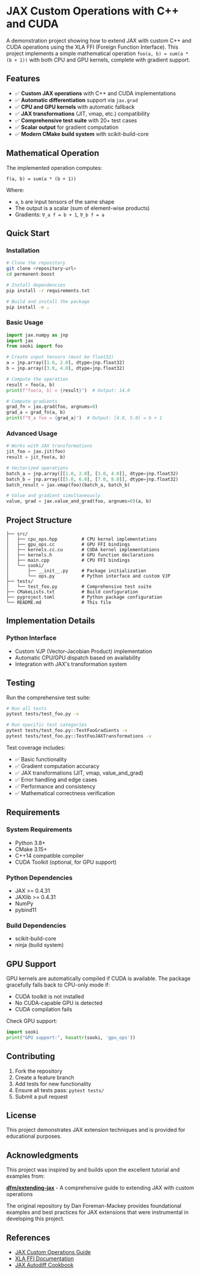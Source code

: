 # JAX Custom Operations with C++ and CUDA

A demonstration project showing how to extend JAX with custom C++ and CUDA operations using the XLA FFI (Foreign Function Interface). This project implements a simple mathematical operation `foo(a, b) = sum(a * (b + 1))` with both CPU and GPU kernels, complete with gradient support.

## Features

- ✅ **Custom JAX operations** with C++ and CUDA implementations
- ✅ **Automatic differentiation** support via `jax.grad`
- ✅ **CPU and GPU kernels** with automatic fallback
- ✅ **JAX transformations** (JIT, vmap, etc.) compatibility
- ✅ **Comprehensive test suite** with 20+ test cases
- ✅ **Scalar output** for gradient computation
- ✅ **Modern CMake build system** with scikit-build-core

## Mathematical Operation

The implemented operation computes:

```
f(a, b) = sum(a * (b + 1))
```

Where:

- `a`, `b` are input tensors of the same shape
- The output is a scalar (sum of element-wise products)
- Gradients: `∇_a f = b + 1`, `∇_b f = a`

## Quick Start

### Installation

```bash
# Clone the repository
git clone <repository-url>
cd permanent-boost

# Install dependencies
pip install -r requirements.txt

# Build and install the package
pip install -e .
```

### Basic Usage

```python
import jax.numpy as jnp
import jax
from sooki import foo

# Create input tensors (must be float32)
a = jnp.array([1.0, 2.0], dtype=jnp.float32)
b = jnp.array([3.0, 4.0], dtype=jnp.float32)

# Compute the operation
result = foo(a, b)
print(f"foo(a, b) = {result}")  # Output: 14.0

# Compute gradients
grad_fn = jax.grad(foo, argnums=0)
grad_a = grad_fn(a, b)
print(f"∇_a foo = {grad_a}")  # Output: [4.0, 5.0] = b + 1
```

### Advanced Usage

```python
# Works with JAX transformations
jit_foo = jax.jit(foo)
result = jit_foo(a, b)

# Vectorized operations
batch_a = jnp.array([[1.0, 2.0], [3.0, 4.0]], dtype=jnp.float32)
batch_b = jnp.array([[5.0, 6.0], [7.0, 8.0]], dtype=jnp.float32)
batch_result = jax.vmap(foo)(batch_a, batch_b)

# Value and gradient simultaneously
value, grad = jax.value_and_grad(foo, argnums=0)(a, b)
```

## Project Structure

```
├── src/
│   ├── cpu_ops.hpp         # CPU kernel implementations
│   ├── gpu_ops.cc          # GPU FFI bindings
│   ├── kernels.cc.cu       # CUDA kernel implementations
│   ├── kernels.h           # GPU function declarations
│   ├── main.cpp            # CPU FFI bindings
│   └── sooki/
│       ├── __init__.py     # Package initialization
│       └── ops.py          # Python interface and custom VJP
├── tests/
│   └── test_foo.py         # Comprehensive test suite
├── CMakeLists.txt          # Build configuration
├── pyproject.toml          # Python package configuration
└── README.md               # This file
```

## Implementation Details

### Python Interface

- Custom VJP (Vector-Jacobian Product) implementation
- Automatic CPU/GPU dispatch based on availability
- Integration with JAX's transformation system

## Testing

Run the comprehensive test suite:

```bash
# Run all tests
pytest tests/test_foo.py -v

# Run specific test categories
pytest tests/test_foo.py::TestFooGradients -v
pytest tests/test_foo.py::TestFooJAXTransformations -v
```

Test coverage includes:

- ✅ Basic functionality
- ✅ Gradient computation accuracy
- ✅ JAX transformations (JIT, vmap, value_and_grad)
- ✅ Error handling and edge cases
- ✅ Performance and consistency
- ✅ Mathematical correctness verification

## Requirements

### System Requirements

- Python 3.8+
- CMake 3.15+
- C++14 compatible compiler
- CUDA Toolkit (optional, for GPU support)

### Python Dependencies

- JAX >= 0.4.31
- JAXlib >= 0.4.31
- NumPy
- pybind11

### Build Dependencies

- scikit-build-core
- ninja (build system)

## GPU Support

GPU kernels are automatically compiled if CUDA is available. The package gracefully falls back to CPU-only mode if:

- CUDA toolkit is not installed
- No CUDA-capable GPU is detected
- CUDA compilation fails

Check GPU support:

```python
import sooki
print("GPU support:", hasattr(sooki, 'gpu_ops'))
```

## Contributing

1. Fork the repository
2. Create a feature branch
3. Add tests for new functionality
4. Ensure all tests pass: `pytest tests/`
5. Submit a pull request

## License

This project demonstrates JAX extension techniques and is provided for educational purposes.

## Acknowledgments

This project was inspired by and builds upon the excellent tutorial and examples from:

**[dfm/extending-jax](https://github.com/dfm/extending-jax)** - A comprehensive guide to extending JAX with custom operations

The original repository by Dan Foreman-Mackey provides foundational examples and best practices for JAX extensions that were instrumental in developing this project.

## References

- [JAX Custom Operations Guide](https://jax.readthedocs.io/en/latest/Custom_Operation_for_GPUs.html)
- [XLA FFI Documentation](https://github.com/google/jax/tree/main/jaxlib/xla_extension)
- [JAX Autodiff Cookbook](https://jax.readthedocs.io/en/latest/notebooks/autodiff_cookbook.html)
